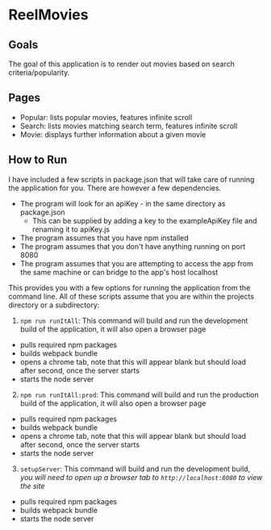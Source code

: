 # ReelMovies

## Goals
The goal of this application is to render out movies based on search criteria/popularity.

## Pages
- Popular: lists popular movies, features infinite scroll
- Search: lists movies matching search term, features infinite scroll
- Movie: displays further information about a given movie

## How to Run

I have included a few scripts in package.json that will take care of running the application for you.  There are however a few dependencies.
- The program will look for an apiKey - in the same directory as package.json
  - This can be supplied by adding a key to the exampleApiKey file and renaming it to apiKey.js
- The program assumes that you have npm installed
- The program assumes that you don't have anything running on port 8080
- The program assumes that you are attempting to access the app from the same machine or can bridge to the app's host localhost

This provides you with a few options for running the application from the command line.  All of these scripts assume that you are within the projects directory or a subdirectory:
1. `npm run runItAll`: This command will build and run the development build of the application, it will also open a browser page
  - pulls required npm packages
  - builds webpack bundle
  - opens a chrome tab, note that this will appear blank but should load after second, once the server starts
  - starts the node server
2. `npm run runItAll:prod`: This command will build and run the production build of the application, it will also open a browser page
  - pulls required npm packages
  - builds webpack bundle
  - opens a chrome tab, note that this will appear blank but should load after second, once the server starts
  - starts the node server
3. `setupServer`: This command will build and run the development build, *you will need to open up a browser tab to `http://localhost:8080` to view the site*
  - pulls required npm packages
  - builds webpack bundle
  - starts the node server